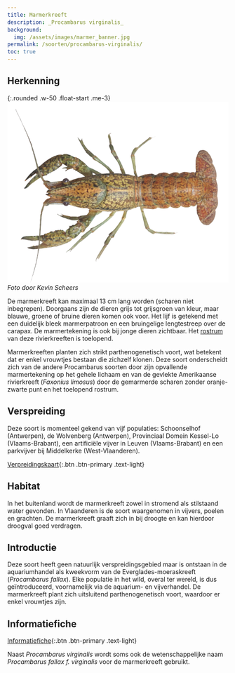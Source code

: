 ```yaml
---
title: Marmerkreeft
description: _Procambarus virginalis_
background:
  img: /assets/images/marmer_banner.jpg
permalink: /soorten/procambarus-virginalis/
toc: true
---
```


## Herkenning

{:.rounded .w-50 .float-start .me-3}
[![photo](/assets/images/p_virginalis_wit.png)](/assets/images/p_virginalis_wit.png)
_Foto door Kevin Scheers_

De marmerkreeft kan maximaal 13 cm lang worden (scharen niet inbegrepen). Doorgaans zijn de dieren grijs tot grijsgroen van kleur, maar blauwe, groene of bruine dieren komen ook voor. Het lijf is getekend met een duidelijk bleek marmerpatroon en een bruingelige lengtestreep over de carapax. De marmertekening is ook bij jonge dieren zichtbaar. Het [rostrum](/determinatie/) van deze rivierkreeften is toelopend. 

Marmerkreeften planten zich strikt parthenogenetisch voort, wat betekent dat er enkel vrouwtjes bestaan die zichzelf klonen. Deze soort onderscheidt zich van de andere Procambarus soorten door zijn opvallende marmertekening op het gehele lichaam en van de gevlekte Amerikaanse rivierkreeft (_Faxonius limosus_) door de gemarmerde scharen zonder oranje-zwarte punt en het toelopend rostrum.


## Verspreiding

Deze soort is momenteel gekend van vijf populaties: Schoonselhof (Antwerpen), de Wolvenberg (Antwerpen), Provinciaal Domein Kessel-Lo (Vlaams-Brabant), een artificiële vijver in Leuven (Vlaams-Brabant) en een parkvijver bij Middelkerke (West-Vlaanderen).

[Verpreidingskaart](/kaart/){:.btn .btn-primary .text-light}

## Habitat

In het buitenland wordt de marmerkreeft zowel in stromend als stilstaand water gevonden. In Vlaanderen is de soort waargenomen in vijvers, poelen en grachten. De marmerkreeft graaft zich in bij droogte en kan hierdoor droogval goed verdragen.

## Introductie

Deze soort heeft geen natuurlijk verspreidingsgebied maar is ontstaan in de aquariumhandel als kweekvorm van de Everglades-moeraskreeft (_Procambarus fallax_). Elke populatie in het wild, overal ter wereld, is dus geïntroduceerd, voornamelijk via de aquarium- en vijverhandel. De marmerkreeft plant zich uitsluitend parthenogenetisch voort, waardoor er enkel vrouwtjes zijn.

## Informatiefiche

[Informatiefiche](https://www.iasregulation.be/772/download){:.btn .btn-primary .text-light}

Naast _Procambarus virginalis_ wordt soms ook de wetenschappelijke naam _Procambarus fallax f. virginalis_ voor de marmerkreeft gebruikt.
